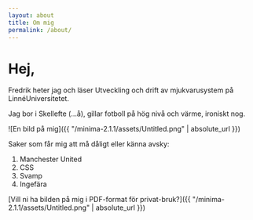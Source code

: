 ```yaml
---
layout: about
title: Om mig
permalink: /about/
---
```

# Hej,

Fredrik heter jag och läser Utveckling och drift av mjukvarusystem på LinnéUniversitetet. 

Jag bor i Skellefte (...å), gillar fotboll på hög nivå och värme, ironiskt nog.

![En bild på mig]({{ "/minima-2.1.1/assets/Untitled.png" | absolute_url }})

Saker som får mig att må dåligt eller känna avsky:

1. Manchester United
2. CSS
3. Svamp
4. Ingefära


[Vill ni ha bilden på mig i PDF-format för privat-bruk?]({{ "/minima-2.1.1/assets/Untitled.png" | absolute_url }})
